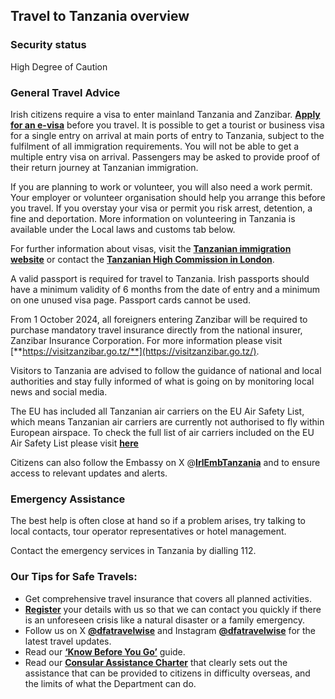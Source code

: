 ## Travel to Tanzania overview

### **Security status**

High Degree of Caution

### **General Travel Advice**

Irish citizens require a visa to enter mainland Tanzania and Zanzibar. [**Apply for an e-visa**](https://visa.immigration.go.tz/) before you travel. It is possible to get a tourist or business visa for a single entry on arrival at main ports of entry to Tanzania, subject to the fulfilment of all immigration requirements. You will not be able to get a multiple entry visa on arrival. Passengers may be asked to provide proof of their return journey at Tanzanian immigration.

If you are planning to work or volunteer, you will also need a work permit. Your employer or volunteer organisation should help you arrange this before you travel. If you overstay your visa or permit you risk arrest, detention, a fine and deportation. More information on volunteering in Tanzania is available under the Local laws and customs tab below.

For further information about visas, visit the [**Tanzanian immigration website**](https://visa.immigration.go.tz/) or contact the [**Tanzanian High Commission in London**](https://tzhc.uk/).

A valid passport is required for travel to Tanzania. Irish passports should have a minimum validity of 6 months from the date of entry and a minimum on one unused visa page. Passport cards cannot be used.

From 1 October 2024, all foreigners entering Zanzibar will be required to purchase mandatory travel insurance directly from the national insurer, Zanzibar Insurance Corporation. For more information please visit [**https://visitzanzibar.go.tz/**](https://visitzanzibar.go.tz/).

Visitors to Tanzania are advised to follow the guidance of national and local authorities and stay fully informed of what is going on by monitoring local news and social media.

The EU has included all Tanzanian air carriers on the EU Air Safety List, which means Tanzanian air carriers are currently not authorised to fly within European airspace. To check the full list of air carriers included on the EU Air Safety List please visit [**here**](https://transport.ec.europa.eu/transport-themes/eu-air-safety-list_en)

Citizens can also follow the Embassy on X @[**IrlEmbTanzania**](https://twitter.com/IrlEmbTanzania) and to ensure access to relevant updates and alerts.

### **Emergency Assistance**

The best help is often close at hand so if a problem arises, try talking to local contacts, tour operator representatives or hotel management.

Contact the emergency services in Tanzania by dialling 112.

### **Our Tips for Safe Travels:**

* Get comprehensive travel insurance that covers all planned activities.
* [**Register**](https://www.ireland.ie/en/dfa/overseas-travel/citizens-registration/) your details with us so that we can contact you quickly if there is an unforeseen crisis like a natural disaster or a family emergency.
* Follow us on X [**@dfatravelwise**](https://www.twitter.com/DFATravelWise) and Instagram [**@dfatravelwise**](https://www.instagram.com/dfatravelwise/) for the latest travel updates.
* Read our [**‘Know Before You Go’**](https://www.ireland.ie/en/dfa/overseas-travel/know-before-you-go/) guide.
* Read our [**Consular Assistance Charter**](https://www.ireland.ie/en/dfa/overseas-travel/assistance-abroad/consular-assistance-charter/) that clearly sets out the assistance that can be provided to citizens in difficulty overseas, and the limits of what the Department can do.
